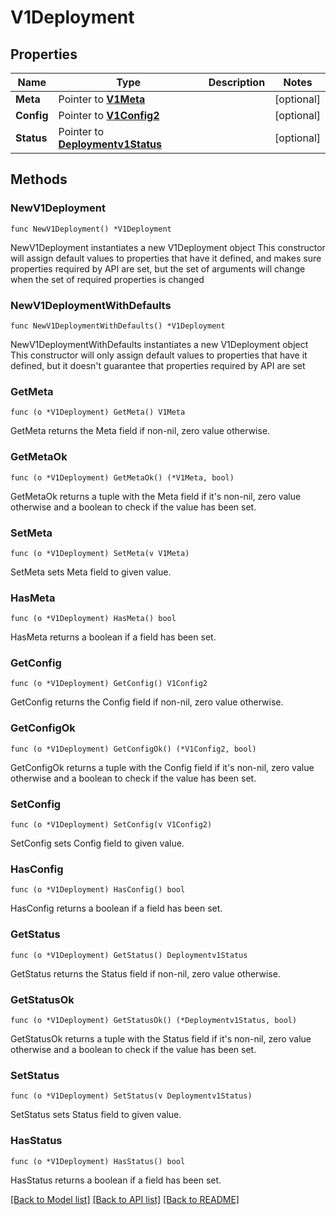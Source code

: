 # V1Deployment

## Properties

Name | Type | Description | Notes
------------ | ------------- | ------------- | -------------
**Meta** | Pointer to [**V1Meta**](V1Meta.md) |  | [optional] 
**Config** | Pointer to [**V1Config2**](V1Config2.md) |  | [optional] 
**Status** | Pointer to [**Deploymentv1Status**](Deploymentv1Status.md) |  | [optional] 

## Methods

### NewV1Deployment

`func NewV1Deployment() *V1Deployment`

NewV1Deployment instantiates a new V1Deployment object
This constructor will assign default values to properties that have it defined,
and makes sure properties required by API are set, but the set of arguments
will change when the set of required properties is changed

### NewV1DeploymentWithDefaults

`func NewV1DeploymentWithDefaults() *V1Deployment`

NewV1DeploymentWithDefaults instantiates a new V1Deployment object
This constructor will only assign default values to properties that have it defined,
but it doesn't guarantee that properties required by API are set

### GetMeta

`func (o *V1Deployment) GetMeta() V1Meta`

GetMeta returns the Meta field if non-nil, zero value otherwise.

### GetMetaOk

`func (o *V1Deployment) GetMetaOk() (*V1Meta, bool)`

GetMetaOk returns a tuple with the Meta field if it's non-nil, zero value otherwise
and a boolean to check if the value has been set.

### SetMeta

`func (o *V1Deployment) SetMeta(v V1Meta)`

SetMeta sets Meta field to given value.

### HasMeta

`func (o *V1Deployment) HasMeta() bool`

HasMeta returns a boolean if a field has been set.

### GetConfig

`func (o *V1Deployment) GetConfig() V1Config2`

GetConfig returns the Config field if non-nil, zero value otherwise.

### GetConfigOk

`func (o *V1Deployment) GetConfigOk() (*V1Config2, bool)`

GetConfigOk returns a tuple with the Config field if it's non-nil, zero value otherwise
and a boolean to check if the value has been set.

### SetConfig

`func (o *V1Deployment) SetConfig(v V1Config2)`

SetConfig sets Config field to given value.

### HasConfig

`func (o *V1Deployment) HasConfig() bool`

HasConfig returns a boolean if a field has been set.

### GetStatus

`func (o *V1Deployment) GetStatus() Deploymentv1Status`

GetStatus returns the Status field if non-nil, zero value otherwise.

### GetStatusOk

`func (o *V1Deployment) GetStatusOk() (*Deploymentv1Status, bool)`

GetStatusOk returns a tuple with the Status field if it's non-nil, zero value otherwise
and a boolean to check if the value has been set.

### SetStatus

`func (o *V1Deployment) SetStatus(v Deploymentv1Status)`

SetStatus sets Status field to given value.

### HasStatus

`func (o *V1Deployment) HasStatus() bool`

HasStatus returns a boolean if a field has been set.


[[Back to Model list]](../README.md#documentation-for-models) [[Back to API list]](../README.md#documentation-for-api-endpoints) [[Back to README]](../README.md)


